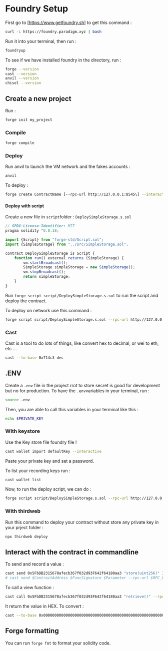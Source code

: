 # Foundry Setup

First go to [https://www.getfoundry.sh] to get this command :
```bash
curl -L https://foundry.paradigm.xyz | bash
```

Run it into your terminal, then run :
```bash
foundryup
```

To see if we have installed foundry in the directory, run :
```bash
forge --version
cast --version
anvil --version
chisel --version
```

## Create a new project

Run :
```bash
forge init my_project
```

### Compile

```bash
forge compile
```

### Deploy

Run anvil to launch the VM network and the fakes accounts :
```bash
anvil
```

To deploy :
```bash
forge create ContractName [--rpc-url http://127.0.0.1:8545\] --interactive
```

#### Deploy with script

Create a new file in `script`folder : `DeploySimpleStorage.s.sol`
```js
// SPDX-License-Identifier: MIT
pragma solidity ^0.8.18;

import {Script} from "forge-std/Script.sol";
import {SimpleStorage} from "../src/SimpleStorage.sol";

contract DeploySimpleStorage is Script {
    function run() external returns (SimpleStorage) {
        vm.startBroadcast();
        SimpleStorage simpleStorage = new SimpleStorage();
        vm.stopBroadcast();
        return simpleStorage;
    }
}
```

Run `forge script script/DeploySimpleStorage.s.sol` to run the script and deploy the contract.

To deploy on network use this command :
```bash
forge script script/DeploySimpleStorage.s.sol --rpc-url http://127.0.0.1:8545 --broadcast --private-key PRIV_KEY
```

### Cast

Cast is a tool to do lots of things, like convert hex to decimal, or wei to eth, etc ...
```bash
cast --to-base 0x714c3 dec
```

## .ENV

Create a `.env` file in the project rrot to store secret is good for development but no for production.
To have the `.env`variables in your terminal, run :
```bash
source .env
```
Then, you are able to call this variables in your terminal like this :
```bash
echo $PRIVATE_KEY
```

### With keystore

Use the Key store file foundry file !
```bash
cast wallet import defaultKey --interactive
```
Paste your private key and set a password.

To list your recording keys run :
```bash
cast wallet list
```

Now, to run the deploy script, we can do :
```bash
forge script script/DeploySimpleStorage.s.sol --rpc-url http://127.0.0.1:8545 --account defaultKey --sender PUBLIC_KEY_ASSOCIATED_WITH_THE_PRIV_KEY --broadcast
```

### With thirdweb

Run this command to deploy your contract without store any private key in your prject folder :
```bash
npx thirdweb deploy
```

## Interact with the contract in commandline

To send and record a value :
```bash
cast send 0x5FbDB2315678afecb367f032d93F642f64180aa3 "store(uint256)" 123 --rpc-url $RPC_URL --account defaultKey
# cast send $ContractAddress $FuncSignature $Parameter --rpc-url $RPC_URL --account $CastKeySaved
```

To call a view function :
```bash
cast call 0x5FbDB2315678afecb367f032d93F642f64180aa3 "retrieve()" --rpc-url $RPC_URL
```

It return the value in HEX. To convert :
```bash
cast --to-base 0x000000000000000000000000000000000000000000000000000000000000007b dec
```

## Forge formatting

You can run `forge fmt` to format your solidity code.